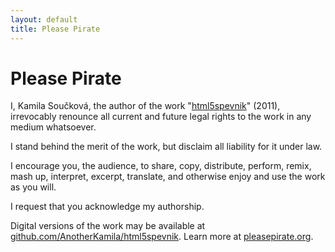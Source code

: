 ```yaml
---
layout: default
title: Please Pirate
---
```


Please Pirate
=============

I, Kamila Součková, the author of the work
"[html5spevnik](http://anotherkamila.github.com/html5spevnik)" (2011), irrevocably renounce all current and future legal rights to the work in any medium whatsoever.

I stand behind the merit of the work, but disclaim all liability for it under law.

I encourage you, the audience, to share, copy, distribute, perform, remix, mash up, interpret, excerpt, translate, and otherwise enjoy and use the work as you will.

I request that you acknowledge my authorship.

Digital versions of the work may be available at
[github.com/AnotherKamila/html5spevnik](http://github.com/AnotherKamila/html5spevnik). Learn more at [pleasepirate.org](http://pleasepirate.org).
